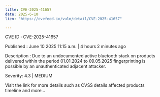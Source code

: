 ```yaml
---
title: CVE-2025-41657
date: 2025-6-10
lien: "https://cvefeed.io/vuln/detail/CVE-2025-41657"

---
```


CVE ID : CVE-2025-41657

Published :  June 10
2025
11:15 a.m. | 4 hours
2 minutes ago

Description : Due to an undocumented active bluetooth stack on products delivered within the period 01.01.2024 to 09.05.2025 fingerprinting is possible by an unauthenticated adjacent attacker.

Severity: 4.3 | MEDIUM

Visit the link for more details
such as CVSS details
affected products
timeline
and more...
